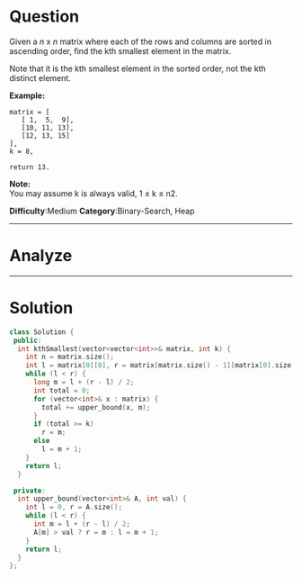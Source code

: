 
# Question

Given a  _n_  x  _n_  matrix where each of the rows and columns are sorted in ascending order, find the kth smallest element in the matrix.

Note that it is the kth smallest element in the sorted order, not the kth distinct element.

**Example:**

```
matrix = [
   [ 1,  5,  9],
   [10, 11, 13],
   [12, 13, 15]
],
k = 8,

return 13.
```

**Note:**  
You may assume k is always valid, 1 ≤ k ≤ n2.

**Difficulty**:Medium
**Category**:Binary-Search, Heap


------------

# Analyze

------------

# Solution

```cpp
class Solution {
 public:
  int kthSmallest(vector<vector<int>>& matrix, int k) {
    int n = matrix.size();
    int l = matrix[0][0], r = matrix[matrix.size() - 1][matrix[0].size() - 1] + 1;
    while (l < r) {
      long m = l + (r - l) / 2;
      int total = 0;
      for (vector<int>& x : matrix) {
        total += upper_bound(x, m);
      }
      if (total >= k)
        r = m;
      else
        l = m + 1;
    }
    return l;
  }

 private:
  int upper_bound(vector<int>& A, int val) {
    int l = 0, r = A.size();
    while (l < r) {
      int m = l + (r - l) / 2;
      A[m] > val ? r = m : l = m + 1;
    }
    return l;
  }
};
```


